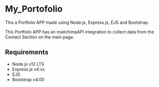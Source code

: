 # My_Portofolio

This a Portfolio APP made using Node.js, Express.js, EJS and Bootstrap.

This Portfolio APP has an mailchimpAPI integration to collect data from the Contact Section on the main page.


## Requirements

- Node.js v12 LTS
- Express.js v4.xx
- EJS
- Bootstrap v4.00
